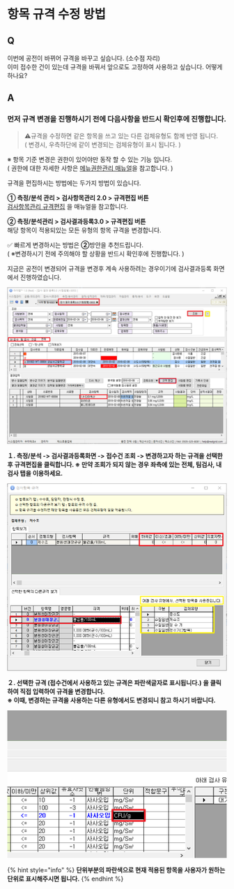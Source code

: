# 항목 규격 수정 방법

## Q

이번에 공전이 바뀌어 규격을 바꾸고 싶습니다. \(소수점 자리\)  
이미 접수한 건이 있는데 규격을 바꿔서 앞으로도 고정하여 사용하고 싶습니다. 어떻게 하나요?

## A

### 먼저 규격 변경을 진행하시기 전에 다음사항을 반드시 확인후에 진행합니다.

> ⚠️규격을 수정하면 같은 항목을 쓰고 있는 다른 검체유형도 함께 반영 됩니다.  
> \( 변경시, 우측하단에 같이 변경되는 검체유형이 표시 됩니다. \)

※ 항목 기준 변경은 권한이 있어야만 동작 할 수 있는 기능 입니다.  
\( 권한에 대한 자세한 사항은 [메뉴권한관리 매뉴얼](../../10/0201.md)을 참고합니다. \)

규격을 편집하시는 방법에는 두가지 방법이 있습니다.

**① 측정/분석 관리 &gt; 검사항목관리 2.0 &gt; 규격편집 버튼**  
[검사항목관리 규격편집](../../05/3012.md) 을 매뉴얼을 참고합니다.

**② 측정/분석관리 &gt; 검사결과등록3.0 &gt; 규격편집 버튼**  
해당 항목이 적용되있는 모든 유형의 항목 규격을 변경합니다.

✅ 빠르게 변경하시는 방법은 **②**방안을 추천드립니다.  
\( ※변경하시기 전에 주의해야 할 상황을 반드시 확인후에 진행합니다. \)

지금은 공전이 변경되어 규격을 변경후 계속 사용하려는 경우이기에 검사결과등록 화면에서 진행하였습니다. 

![](../../.gitbook/assets/01%20%284%29.png)

**１. 측정/분석 -&gt; 검사결과등록화면 -&gt; 접수건 조회 -&gt; 변경하고자 하는 규격을 선택한 후 규격편집을 클릭합니다. ※ 만약 조회가 되지 않는 경우 좌측에 있는 전체, 팀검사, 내검사 탭을 이용하세요.**

![](../../.gitbook/assets/02%20%2814%29.png)

**２. 선택한 규격 \(접수건에서 사용하고 있는 규격은 파란색글자로 표시됩니다.\) 을 클릭하여 직접 입력하여 규격을 변경합니다.  
※ 이때, 변경하는 규격을 사용하는 다른 유형에서도 변경되니 참고 하시기 바랍니다.**

![&#xADDC;&#xACA9;&#xD3B8;&#xC9D1;&#xC758; &#xB2E8;&#xC704;&#xBCC0;&#xACBD;&#xC774;&#xBBF8;&#xC9C0;](../../.gitbook/assets/2%20%282%29.png)

{% hint style="info" %}
**단위부분의 파란색으로 현재 적용된 항목을 사용자가 원하는 단위로 표시해주시면 됩니다.**
{% endhint %}

